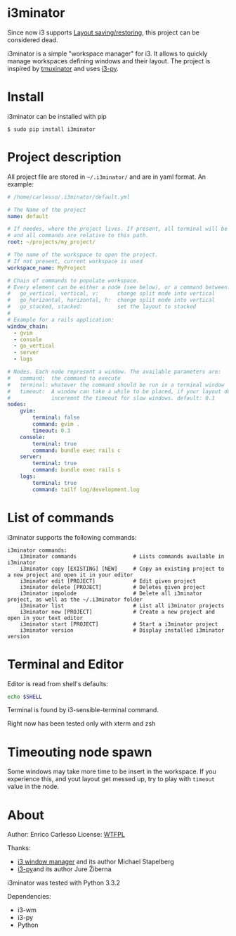 # i3minator

Since now i3 supports [Layout saving/restoring](http://i3wm.org/docs/layout-saving.html),
this project can be considered dead.

i3minator is a simple "workspace manager" for i3.
It allows to quickly manage workspaces defining windows and their layout.
The project is inspired by [tmuxinator](https://github.com/aziz/tmuxinator) and uses [i3-py](https://github.com/ziberna/i3-py).

# Install

i3minator can be installed with pip

```shell
$ sudo pip install i3minator
```

# Project description

All project file are stored in `~/.i3minator/` and are in yaml format.
An example:

```yaml
# /home/carlesso/.i3minator/default.yml

# The Name of the project
name: default

# If needes, where the project lives. If present, all terminal will be opened here
# and all commands are relative to this path.
root: ~/projects/my_project/

# The name of the workspace to open the project.
# If not present, current workspace is used
workspace_name: MyProject

# Chain of commands to populate workspace.
# Every element can be either a node (see below), or a command between:
#   go_vertical, vertical, v:      change split mode into vertical
#   go_horizontal, horizontal, h:  change split mode into vertical
#   go_stacked, stacked:           set the layout to stacked
#
# Example for a rails application:
window_chain:
  - gvim
  - console
  - go_vertical
  - server
  - logs

# Nodes. Each node represent a window. The available parameters are:
#   command:  the command to execute
#   terminal: whatever the command should be run in a terminal window
#   timeout:  A window can take a while to be placed, if your layout does not come as you want,
#             inceremnt the timeout for slow windows. default: 0.1
nodes:
    gvim:
        terminal: false
        command: gvim .
        timeout: 0.3
    console:
        terminal: true
        command: bundle exec rails c
    server:
        terminal: true
        command: bundle exec rails s
    logs:
        terminal: true
        command: tailf log/development.log
```

# List of commands

i3minator supports the following commands:

```
i3minator commands:
    i3minator commands                  # Lists commands available in i3minator
    i3minator copy [EXISTING] [NEW]     # Copy an existing project to a new project and open it in your editor
    i3minator edit [PROJECT]            # Edit given project
    i3minator delete [PROJECT]          # Deletes given project
    i3minator impolode                  # Delete all i3minator project, as well as the ~/.i3minator folder
    i3minator list                      # List all i3minator projects
    i3minator new [PROJECT]             # Create a new project and open in your text editor
    i3minator start [PROJECT]           # Start a i3minator project
    i3minator version                   # Display installed i3minator version
```

# Terminal and Editor

Editor is read from shell's defaults:

```bash
echo $SHELL
```

Terminal is found by i3-sensible-terminal command.

Right now has been tested only with xterm and zsh

# Timeouting node spawn
Some windows may take more time to be insert in the workspace. If you experience this, and yout layout get messed up, try to play with `timeout` value in the node.

# About
Author: Enrico Carlesso
License: [WTFPL](http://www.wtfpl.net/about/)

Thanks:

 - [i3 window manager](http://i3wm.org/) and its author Michael Stapelberg
 - [i3-py](https://github.com/ziberna/i3-py)and its author Jure Žiberna

i3minator was tested with Python 3.3.2

Dependencies:

- i3-wm
- i3-py
- Python
